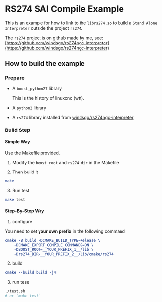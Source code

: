 # RS274 SAI Compile Example

This is an example for how to link to the `librs274.so` to build
a `Stand Alone Interpreter` outside the project `rs274`.

The `rs274` project is on github made by me, see:
[https://github.com/windsgo/rs274ngc-interpreter](https://github.com/windsgo/rs274ngc-interpreter)

## How to build the example

### Prepare

- A `boost_python27` library

    This is the history of linuxcnc (wtf).

- A `python2` library

- A `rs274` library installed from [windsgo/rs274ngc-interpreter](https://github.com/windsgo/rs274ngc-interpreter)

### Build Step

#### Simple Way

Use the Makefile provided. 

1. Modify the `boost_root` and `rs274_dir` in the Makefile

2. Then build it

```bash
make
```

3. Run test

```bash
make test
```

#### Step-By-Step Way

1. configure

You need to set **your own prefix** in the following command

```cmake
cmake -B build -DCMAKE_BUILD_TYPE=Release \
	-DCMAKE_EXPORT_COMPILE_COMMANDS=ON \
	-DBOOST_ROOT=__YOUR_PREFIX_1__/lib \
	-Drs274_DIR=__YOUR_PREFIX_2__/lib/cmake/rs274
```
2. build

```cmake
cmake --build build -j4
```

3. run tese

```bash
./test.sh
# or `make test`
```

